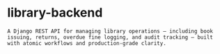 # library-backend
    A Django REST API for managing library operations — including book issuing, returns, overdue fine logging, and audit tracking — built with atomic workflows and production-grade clarity.
